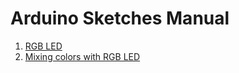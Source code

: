Arduino Sketches Manual
=======================

1. [RGB LED](../sketches/n01_RGB/n01_RGB.ino)
2. [Mixing colors with RGB LED](../sketches/n02_RGB_mixing/n02_RGB_mixing.ino)
